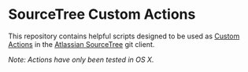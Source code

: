 # SourceTree Custom Actions

This repository contains helpful scripts designed to be used as 
[Custom Actions][stree-custom-actions] in the [Atlassian SourceTree][stree] git
client. 

*Note: Actions have only been tested in OS X.*

[stree]: http://www.sourcetreeapp.com
[stree-custom-actions]: https://blog.sourcetreeapp.com/2012/02/08/custom-actions-more-power-to-you/
